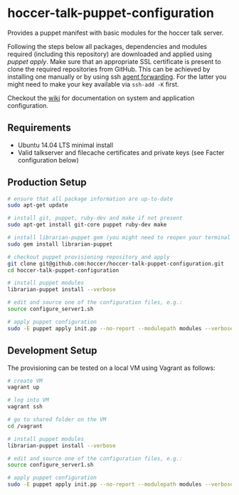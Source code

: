 hoccer-talk-puppet-configuration
===========================

Provides a puppet manifest with basic modules for the hoccer talk server.

Following the steps below all packages, dependencies and modules required (including this repository) are downloaded and applied using _puppet apply_. Make sure that an appropriate SSL certificate is present to clone the required repositories from GitHub. This can be achieved by installing one manually or by using ssh [agent forwarding](https://help.github.com/articles/using-ssh-agent-forwarding). For the latter you might need to make your key available via `ssh-add -K` first.

Checkout the [wiki](https://github.com/hoccer/hoccer-talk-puppet-configuration/wiki) for documentation on system and application configuration.

## Requirements

* Ubuntu 14.04 LTS minimal install
* Valid talkserver and filecache certificates and private keys (see Facter configuration below)

## Production Setup

```bash
# ensure that all package information are up-to-date
sudo apt-get update

# install git, puppet, ruby-dev and make if not present
sudo apt-get install git-core puppet ruby-dev make

# install librarian-puppet gem (you might need to reopen your terminal afterwards)
sudo gem install librarian-puppet

# checkout puppet provisioning repository and apply
git clone git@github.com:hoccer/hoccer-talk-puppet-configuration.git
cd hoccer-talk-puppet-configuration

# install puppet modules
librarian-puppet install --verbose

# edit and source one of the configuration files, e.g.:
source configure_server1.sh

# apply puppet configuration
sudo -E puppet apply init.pp --no-report --modulepath modules --verbose
```

## Development Setup

The provisioning can be tested on a local VM using Vagrant as follows:

```bash
# create VM
vagrant up

# log into VM
vagrant ssh

# go to shared folder on the VM
cd /vagrant

# install puppet modules
librarian-puppet install --verbose

# edit and source one of the configuration files, e.g.:
source configure_server1.sh

# apply puppet configuration
sudo -E puppet apply init.pp --no-report --modulepath modules --verbose
```
